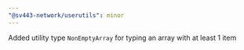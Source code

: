 ```yaml
---
"@sv443-network/userutils": minor
---
```


Added utility type `NonEmptyArray` for typing an array with at least 1 item
